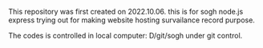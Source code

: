 This repository was first created on 2022.10.06.
this is for sogh node.js express trying out for making website hosting survailance record purpose.

The codes is controlled in local computer: D/git/sogh under git control.

